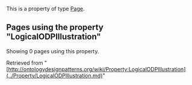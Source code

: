 This is a property of type [Page](../Type/Page.md "Type:Page").




  


## Pages using the property "LogicalODPIllustration"


Showing 0 pages using this property.



Retrieved from "[http://ontologydesignpatterns.org/wiki/Property:LogicalODPIllustration](../Property/LogicalODPIllustration.md)"